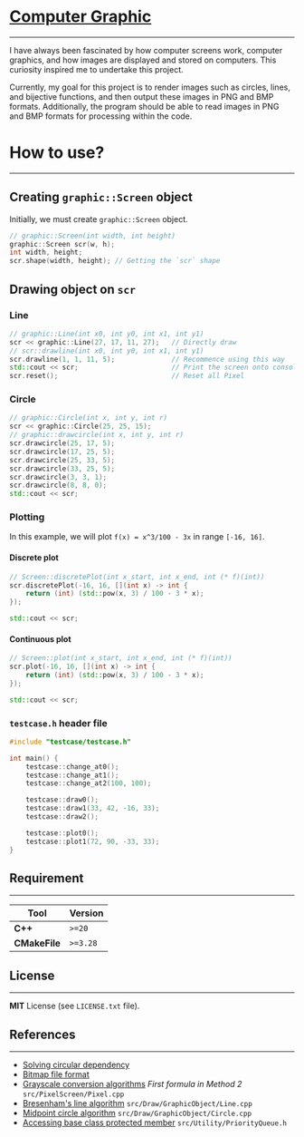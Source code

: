 [Computer Graphic](https://github.com/nguyenpanda/ComputerGraphic)
======================
---
I have always been fascinated by how computer screens work, 
computer graphics, and how images are displayed and stored on computers. 
This curiosity inspired me to undertake this project.

Currently, my goal for this project is to render images such as circles, lines, and bijective functions, 
and then output these images in PNG and BMP formats. 
Additionally, the program should be able to read images in PNG and BMP formats for processing within the code.

#  How to use?

---

## Creating `graphic::Screen` object
Initially, we must create `graphic::Screen` object.
```C++
// graphic::Screen(int width, int height)
graphic::Screen scr(w, h);
int width, height;
scr.shape(width, height); // Getting the `scr` shape
```

## Drawing object on `scr`

### Line
```C++
// graphic::Line(int x0, int y0, int x1, int y1)
scr << graphic::Line(27, 17, 11, 27);   // Directly draw
// scr::drawline(int x0, int y0, int x1, int y1)
scr.drawline(1, 1, 11, 5);              // Recommence using this way
std::cout << scr;                       // Print the screen onto console/terminal
scr.reset();                            // Reset all Pixel
```

### Circle
```C++
// graphic::Circle(int x, int y, int r)
scr << graphic::Circle(25, 25, 15);
// graphic::drawcircle(int x, int y, int r)
scr.drawcircle(25, 17, 5);
scr.drawcircle(17, 25, 5);
scr.drawcircle(25, 33, 5);
scr.drawcircle(33, 25, 5);
scr.drawcircle(3, 3, 1);
scr.drawcircle(8, 8, 0);
std::cout << scr;
```

### Plotting

In this example, we will plot `f(x) = x^3/100 - 3x` in range `[-16, 16]`. 

#### Discrete plot 

```C++
// Screen::discretePlot(int x_start, int x_end, int (* f)(int))
scr.discretePlot(-16, 16, [](int x) -> int {
    return (int) (std::pow(x, 3) / 100 - 3 * x);
});

std::cout << scr;
```

#### Continuous plot
```C++
// Screen::plot(int x_start, int x_end, int (* f)(int))
scr.plot(-16, 16, [](int x) -> int {
    return (int) (std::pow(x, 3) / 100 - 3 * x);
});

std::cout << scr;
```

### `testcase.h` header file
```C++
#include "testcase/testcase.h"

int main() {
    testcase::change_at0();
    testcase::change_at1();
    testcase::change_at2(100, 100);

    testcase::draw0();
    testcase::draw1(33, 42, -16, 33);
    testcase::draw2();

    testcase::plot0();
    testcase::plot1(72, 90, -33, 33);
}

```

Requirement
----
---
| **Tool**              | **Version**           |
|-----------------------|-----------------------|
| **C++**               | `>=20`                |
| **CMakeFile**         | `>=3.28`              |

License
----
---
**MIT** License (see `LICENSE.txt` file).

References
----
---
- [Solving circular dependency][1]
- [Bitmap file format][2]
- [Grayscale conversion algorithms][3] _First formula in Method 2_ `src/PixelScreen/Pixel.cpp`
- [Bresenham's line algorithm][4] `src/Draw/GraphicObject/Line.cpp`
- [Midpoint circle algorithm][5] `src/Draw/GraphicObject/Circle.cpp`
- [Accessing base class protected member][6] `src/Utility/PriorityQueue.h`

[1]: https://cplusplus.com/articles/Gw6AC542/ "Solving circular dependency"
[2]: https://en.wikipedia.org/wiki/BMP_file_format "Bitmap file format"
[3]: https://tannerhelland.com/2011/10/01/grayscale-image-algorithm-vb6.html "Method 2"
[4]: https://en.wikipedia.org/wiki/Bresenham%27s_line_algorithm "Line algorithm"
[5]: https://en.wikipedia.org/wiki/Midpoint_circle_algorithm "Midpoint circle algorithm"
[6]: https://stackoverflow.com/questions/69012795/accessing-a-base-class-member-with-accessing-priority-queue-container "Accessing protected attribute"

